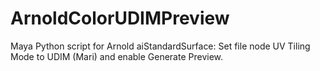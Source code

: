 # ArnoldColorUDIMPreview
Maya Python script for Arnold aiStandardSurface: Set file node UV Tiling Mode to UDIM (Mari) and enable Generate Preview.
